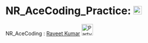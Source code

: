 # NR_AceCoding_Practice:  <img src="https://raw.githubusercontent.com/Tarikul-Islam-Anik/Microsoft-Teams-Animated-Emojis/master/Emojis/Smilies/Green%20Heart.png" alt="Green Heart" width="23" height="23" /> 

NR_AceCoding : [Raveet Kumar](https://www.linkedin.com/in/raveet-kumar-40510818b/) <img class=" lazyloaded" src="https://github.com/Tarikul-Islam-Anik/Microsoft-Teams-Animated-Emojis/blob/master/Emojis/Activities/Party%20Popper.png?raw=true" alt="Party Popper" title="Party Popper" width="31" height="31">


